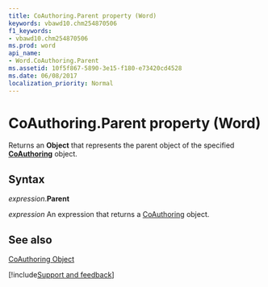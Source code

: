 ```yaml
---
title: CoAuthoring.Parent property (Word)
keywords: vbawd10.chm254870506
f1_keywords:
- vbawd10.chm254870506
ms.prod: word
api_name:
- Word.CoAuthoring.Parent
ms.assetid: 10f5f867-5890-3e15-f180-e73420cd4528
ms.date: 06/08/2017
localization_priority: Normal
---
```



# CoAuthoring.Parent property (Word)

Returns an  **Object** that represents the parent object of the specified **[CoAuthoring](Word.CoAuthoring.md)** object.


## Syntax

_expression_.**Parent**

 _expression_ An expression that returns a [CoAuthoring](./Word.CoAuthoring.md) object.


## See also


[CoAuthoring Object](Word.CoAuthoring.md)

[!include[Support and feedback](~/includes/feedback-boilerplate.md)]